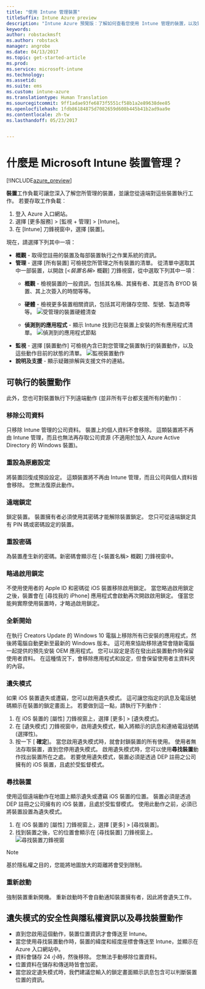 ```yaml
---
title: "使用 Intune 管理裝置"
titleSuffix: Intune Azure preview
description: "Intune Azure 預覽版︰了解如何查看您使用 Intune 管理的裝置，以及對這些裝置執行各種動作。"
keywords: 
author: robstackmsft
ms.author: robstack
manager: angrobe
ms.date: 04/13/2017
ms.topic: get-started-article
ms.prod: 
ms.service: microsoft-intune
ms.technology: 
ms.assetid: 
ms.suite: ems
ms.custom: intune-azure
ms.translationtype: Human Translation
ms.sourcegitcommit: 9ff1adae93fe6873f5551cf58b1a2e89638dee85
ms.openlocfilehash: 1fdb86184875d7082659d608b445b41b2ad9aa9e
ms.contentlocale: zh-tw
ms.lasthandoff: 05/23/2017


---
```


# <a name="what-is-microsoft-intune-device-management"></a>什麼是 Microsoft Intune 裝置管理？


[!INCLUDE[azure_preview](./includes/azure_preview.md)]

**裝置**工作負載可讓您深入了解您所管理的裝置，並讓您從遠端對這些裝置執行工作。 若要存取工作負載︰

1. 登入 Azure 入口網站。
2. 選擇 [更多服務]  >  [監視 + 管理]  >  [Intune]。
3. 在 [Intune] 刀鋒視窗中，選擇 [裝置]。

現在，請選擇下列其中一項：

- **概觀** - 取得您註冊的裝置及每部裝置執行之作業系統的資訊。
- **管理** - 選擇 [所有裝置] 可檢視您所管理之所有裝置的清單。
    從清單中選取其中一部裝置，以開啟 [<*裝置名稱*>  概觀] 刀鋒視窗，從中選取下列其中一項︰
    - **概觀** - 檢視裝置的一般資訊，包括其名稱、其擁有者、其是否為 BYOD 裝置、其上次簽入的時間等等。

    - **硬體** - 檢視更多裝置相關資訊，包括其可用儲存空間、型號、製造商等等。
    ![受管理的裝置硬體清查](./media/hardware-inventory.png)
    - **偵測到的應用程式** - 顯示 Intune 找到已在裝置上安裝的所有應用程式清單。
    ![偵測到的應用程式節點](./media/detected-applications.png)
- **監視** - 選擇 [裝置動作] 可檢視內含已對您管理之裝置執行的裝置動作，以及這些動作目前的狀態的清單。
![監視裝置動作](./media/monitor-device-actions.png)
- **說明及支援** - 顯示疑難排解與支援文件的連結。

## <a name="available-device-actions"></a>可執行的裝置動作

此外，您也可對裝置執行下列遠端動作 (並非所有平台都支援所有的動作)︰

### <a name="remove-company-data"></a>**移除公司資料**
只移除 Intune 管理的公司資料。 裝置上的個人資料不會移除。 這類裝置將不再由 Intune 管理，而且也無法再存取公司資源 (不適用於加入 Azure Active Directory 的 Windows 裝置)。

### <a name="factory-reset"></a>**重設為原廠設定**
將裝置回復成預設設定。 這類裝置將不再由 Intune 管理，而且公司與個人資料皆會移除。 您無法復原此動作。

### <a name="remote-lock"></a>**遠端鎖定**
鎖定裝置。 裝置擁有者必須使用其密碼才能解除裝置鎖定。 您只可從遠端鎖定具有 PIN 碼或密碼設定的裝置。

### <a name="reset-passcode"></a>**重設密碼**
為裝置產生新的密碼。新密碼會顯示在 [<裝置名稱> 概觀] 刀鋒視窗中。

### <a name="bypass-activation-lock"></a>**略過啟用鎖定**
不使用使用者的 Apple ID 和密碼從 iOS 裝置移除啟用鎖定。 當您略過啟用鎖定之後，裝置會在 [尋找我的 iPhone] 應用程式會啟動再次開啟啟用鎖定。 僅當您能夠實際使用裝置時，才略過啟用鎖定。

### <a name="fresh-start"></a>**全新開始**

在執行 Creators Update 的 Windows 10 電腦上移除所有已安裝的應用程式，然後將電腦自動更新至最新的 Windows 版本。
這可用來協助移除通常會隨新電腦一起提供的預先安裝 OEM 應用程式。 您可以設定是否在發出此裝置動作時保留使用者資料。 在這種情況下，會移除應用程式和設定，但會保留使用者主資料夾的內容。


### <a name="lost-mode"></a>**遺失模式**
如果 iOS 裝置遺失或遭竊，您可以啟用遺失模式。 這可讓您指定的訊息及電話號碼顯示在裝置的鎖定畫面上。 若要做到這一點，請執行下列動作：
1.    在 iOS 裝置的 [屬性] 刀鋒視窗上，選擇 [更多]  >  [遺失模式]。
2.    在 [遺失模式] 刀鋒視窗中，啟用遺失模式，輸入將顯示的訊息和連絡電話號碼 (選擇性)。
3.    按一下 [ **確定**]。
當您啟用遺失模式時，就會封鎖裝置的所有使用。 使用者無法存取裝置，直到您停用遺失模式。 啟用遺失模式時，您可以使用**尋找裝置**動作找出裝置所在之處。
若要使用遺失模式，裝置必須是透過 DEP 註冊之公司擁有的 iOS 裝置，且處於受監督模式。

### <a name="locate-device"></a>**尋找裝置**
使用這個遠端動作在地圖上顯示遺失或遭竊 iOS 裝置的位置。 裝置必須是透過 DEP 註冊之公司擁有的 iOS 裝置，且處於受監督模式。 使用此動作之前，必須已將裝置設置為遺失模式。
1.    在 iOS 裝置的 [屬性] 刀鋒視窗上，選擇 [更多]  >  [尋找裝置]。
2.    找到裝置之後，它的位置會顯示在 [尋找裝置] 刀鋒視窗上。
    ![尋找裝置刀鋒視窗](./media/locate-device.png)

>[!NOTE]
>基於隱私權之目的，您能將地圖放大的距離將會受到限制。

### <a name="restart"></a>**重新啟動**
強制裝置重新開機。 重新啟動時不會自動通知裝置擁有者，因此將會遺失工作。


## <a name="security-and-privacy-information-for-the-lost-mode-and-locate-device-actions"></a>遺失模式的安全性與隱私權資訊以及尋找裝置動作
- 直到您啟用這個動作，裝置位置資訊才會傳送至 Intune。
- 當您使用尋找裝置動作時，裝置的緯度和經度座標會傳送至 Intune，並顯示在 Azure 入口網站中。
- 資料會儲存 24 小時，然後移除。 您無法手動移除位置資料。
- 位置資料在儲存和傳送時皆會加密。
- 當您設定遺失模式時，我們建議您輸入的鎖定畫面顯示訊息包含可以判斷裝置位置的資訊。

